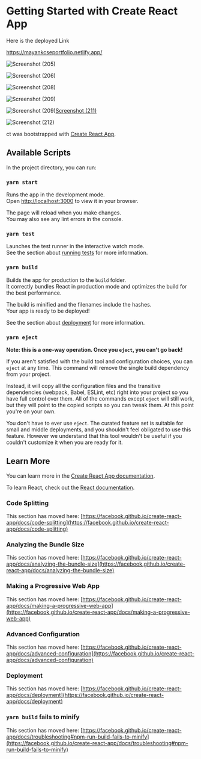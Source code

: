# Getting Started with Create React App
Here is the deployed Link

https://mayankcseportfolio.netlify.app/




![Screenshot (205)](https://user-images.githubusercontent.com/96439214/219946613-bf10fb8c-31d1-4647-8e8a-0ec108ef401e.png)




![Screenshot (206)](https://user-images.githubusercontent.com/96439214/219946615-fdb927b7-2578-4cbb-82c1-2f24a3a04217.png)






![Screenshot (208)](https://user-images.githubusercontent.com/96439214/219946620-38ee39ae-fb4f-49c2-95a2-f49c8c94deeb.png)





![Screenshot (209)](https://user-images.githubusercontent.com/96439214/219946622-f83f5e2c-cd99-4004-b7b7-99cc336ea519.png)



![Screenshot (209)](https://user-images.githubusercontent.com/96439214/219946627-9c62ea47-6bbc-495e-af35-05084d8b6848.png)[Screenshot (211)](https://user-images.githubusercontent.com/96439214/219946633-f3547557-795e-4df7-99f0-4ce1bc853be3.png)




![Screenshot (212)](https://user-images.githubusercontent.com/96439214/219946661-3eb6a216-5205-466d-886e-5d0209291442.png)


ct was bootstrapped with [Create React App](https://github.com/facebook/create-react-app).

## Available Scripts

In the project directory, you can run:

### `yarn start`

Runs the app in the development mode.\
Open [http://localhost:3000](http://localhost:3000) to view it in your browser.

The page will reload when you make changes.\
You may also see any lint errors in the console.

### `yarn test`

Launches the test runner in the interactive watch mode.\
See the section about [running tests](https://facebook.github.io/create-react-app/docs/running-tests) for more information.

### `yarn build`

Builds the app for production to the `build` folder.\
It correctly bundles React in production mode and optimizes the build for the best performance.

The build is minified and the filenames include the hashes.\
Your app is ready to be deployed!

See the section about [deployment](https://facebook.github.io/create-react-app/docs/deployment) for more information.

### `yarn eject`

**Note: this is a one-way operation. Once you `eject`, you can't go back!**

If you aren't satisfied with the build tool and configuration choices, you can `eject` at any time. This command will remove the single build dependency from your project.

Instead, it will copy all the configuration files and the transitive dependencies (webpack, Babel, ESLint, etc) right into your project so you have full control over them. All of the commands except `eject` will still work, but they will point to the copied scripts so you can tweak them. At this point you're on your own.

You don't have to ever use `eject`. The curated feature set is suitable for small and middle deployments, and you shouldn't feel obligated to use this feature. However we understand that this tool wouldn't be useful if you couldn't customize it when you are ready for it.

## Learn More

You can learn more in the [Create React App documentation](https://facebook.github.io/create-react-app/docs/getting-started).

To learn React, check out the [React documentation](https://reactjs.org/).

### Code Splitting

This section has moved here: [https://facebook.github.io/create-react-app/docs/code-splitting](https://facebook.github.io/create-react-app/docs/code-splitting)

### Analyzing the Bundle Size

This section has moved here: [https://facebook.github.io/create-react-app/docs/analyzing-the-bundle-size](https://facebook.github.io/create-react-app/docs/analyzing-the-bundle-size)

### Making a Progressive Web App

This section has moved here: [https://facebook.github.io/create-react-app/docs/making-a-progressive-web-app](https://facebook.github.io/create-react-app/docs/making-a-progressive-web-app)

### Advanced Configuration

This section has moved here: [https://facebook.github.io/create-react-app/docs/advanced-configuration](https://facebook.github.io/create-react-app/docs/advanced-configuration)

### Deployment

This section has moved here: [https://facebook.github.io/create-react-app/docs/deployment](https://facebook.github.io/create-react-app/docs/deployment)

### `yarn build` fails to minify

This section has moved here: [https://facebook.github.io/create-react-app/docs/troubleshooting#npm-run-build-fails-to-minify](https://facebook.github.io/create-react-app/docs/troubleshooting#npm-run-build-fails-to-minify)
